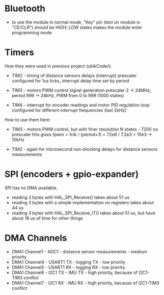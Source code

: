 
# Bluetooth

- to use the module in normal mode, "Key" pin (text on module is "CE/CLR") should be HIGH; LOW states makes the module enter programming mode

# Timers

How they were used in previous project (ubikCode/):

- TIM2 - timing of distance sensors delays (interrupt)
    prescaler configured for 1us ticks, interrupt delay time set by period

- TIM3 - motors PWM control signal generation
    prescaler 2 -> 24MHz, period 999 -> 24kHz, PWM from 0 to 999 (1000 states)

- TIM4 - interrupt for encoder readings and motor PID regulation loop
    configured for different interrupt frequencies (last 2kHz)

How to use them here:

- TIM3 - motors PWM control, but with finer resolution
    N states - 7200
    no prescaler
    this gives fpwm = fclk / (period+1) = 72e6 / 7.2e3 = 10e3 -> 10kHz

- TIM2 - again for microsecond non-blocking delays for distance sensors measurements

# SPI (encoders + gpio-expander)

SPI has no DMA available.
- reading 3 bytes with HAL_SPI_Receive() takes about 51 us
- reading 3 bytes with a simple implementation on registers takes about 44 us
- reading 3 bytes with HAL_SPI_Receive_IT() takes about 51 us, but have about 18 us of time for other things


# DMA Channels

- DMA1 Channel1 - ADC1      - distance sensor measurements - medium priority
- DMA1 Channel4 - USART1 TX - logging TX                   - low priority
- DMA1 Channel5 - USART1 RX - logging RX                   - low priority
- DMA1 Channel6 - I2C1 TX   - IMU TX                       - high priority, because of I2C1-TIM3 conflict
- DMA1 Channel7 - I2C1 RX   - IMU RX                       - high priority, because of I2C1-TIM3 conflict
